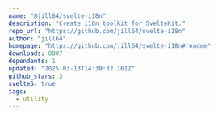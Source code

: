 ```yaml
---
name: "@jill64/svelte-i18n"
description: "Create i18n toolkit for SvelteKit."
repo_url: "https://github.com/jill64/svelte-i18n"
author: "jill64"
homepage: "https://github.com/jill64/svelte-i18n#readme"
downloads: 8007
dependents: 1
updated: "2025-03-13T14:39:32.161Z"
github_stars: 3
svelte5: true
tags: 
  - utility
---
```

